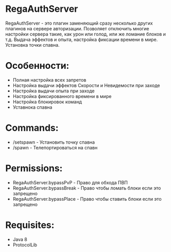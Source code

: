 # RegaAuthServer
RegaAuthServer - это плагин заменяющий сразу несколько других плагинов на сервере авторизации.
Позволяет отключить многие настройки сервера такие, как урон или голод, или же ломание блоков и т.д.
Выдача эффектов и опыта, настройка фиксации времени в мире. Установка точки спавна.

# Особенности:
+ Полная настройка всех запретов
+ Настройка выдачи эффектов Скорости и Невидемости при заходе
+ Настройка выдачи опыта при заходе
+ Настройка фиксированного времени в мире
+ Настройка блокировок команд
+ Уставнока спавна

# Commands:
+ /setspawn - Установить точку спавна
+ /spawn - Телепортироваться на спавн

# Permissions:
+ RegaAuthServer.bypassPvP - Право для обхода ПВП 
+ RegaAuthServer.bypassBreak - Право чтобы ломать блоки если это запрещено
+ RegaAuthServer.bypassPlace - Право чтобы ставить блоки если это запрещено

# Requisites:
+ Java 8
+ ProtocolLib
